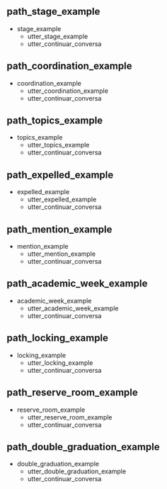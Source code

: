 
## path_stage_example
* stage_example
    - utter_stage_example
    - utter_continuar_conversa
    
## path_coordination_example
* coordination_example
	- utter_coordination_example
	- utter_continuar_conversa

## path_topics_example
* topics_example
	- utter_topics_example
	- utter_continuar_conversa

## path_expelled_example
* expelled_example
    - utter_expelled_example
    - utter_continuar_conversa
    
## path_mention_example
* mention_example
    - utter_mention_example
    - utter_continuar_conversa
    
## path_academic_week_example
* academic_week_example
    - utter_academic_week_example
    - utter_continuar_conversa

## path_locking_example
* locking_example
    - utter_locking_example
    - utter_continuar_conversa

## path_reserve_room_example
* reserve_room_example
    - utter_reserve_room_example
    - utter_continuar_conversa

## path_double_graduation_example
* double_graduation_example
    - utter_double_graduation_example
    - utter_continuar_conversa